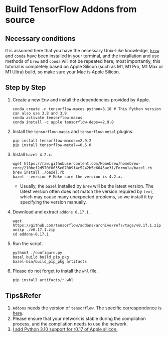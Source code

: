 # Build TensorFlow Addons from source

## Necessary conditions

It is assumed here that you have the necessary Unix-Like knowledge, [`brew`](https://brew.sh) and [`conda`](https://github.com/conda-forge/miniforge) have been installed in your terminal, and the installation and use methods of `brew` and `conda` will not be repeated here; most importantly, this tutorial is completely based on Apple Silicon (such as M1, M1 Pro, M1 Max or M1 Ultra) build, so make sure your Mac is Apple Silicon.

## Step by Step

1. Create a new Env and install the dependencies provided by Apple.

   ```shell
   conda create -n tensorflow-macos python=3.10 # This Python version can also use 3.8 and 3.9
   conda activate tensorflow-macos
   conda install -c apple tensorflow-deps==2.9.0
   ````

2. Install the `tensorflow-macos` and `tensorflow-metal` plugins.

   ```shell
   pip install tensorflow-macos==2.9.2
   pip install tensorflow-metal==0.5.0
   ````

3. Install `bazel 4.2.x`.

   ```shell
   wget https://raw.githubusercontent.com/Homebrew/homebrew-core/210bef2d570f0635e07009f4c5242b5e6645ae31/Formula/bazel.rb
   brew install ./bazel.rb
   bazel --version # Make sure the version is 4.2.x.
   ````

   * Usually, the `bazel` installed by `brew` will be the latest version. The latest version often does not match the version required by `text`, which may cause many unexpected problems, so we install it by specifying the version manually.

4. Download and extract `addons 0.17.1`.

   ```shell
   wget https://github.com/tensorflow/addons/archive/refs/tags/v0.17.1.zip
   unzip ./v0.17.1.zip
   cd addons-0.17.1
   ````

5. Run the script.

   ```shell
   python3 ./configure.py
   bazel build build_pip_pkg
   bazel-bin/build_pip_pkg artifacts
   ````

6. Please do not forget to install the `whl` file.

   ```python
   pip install artifacts/*.whl
   ```

## Tips&Refer

1. `Addons` needs the version of `tensorflow`. The specific correspondence is [here](https://github.com/tensorflow/addons/blob/a5cd76d341c594f464a5c9be8e572ed5bd3f3b8b/README.md?plain=1#L80).
2. Please ensure that your network is stable during the compilation process, and the compilation needs to use the network.
2. [I add Python 3.10 support for r0.17 of Apple silicon.](https://github.com/tensorflow/addons/pull/2718)
